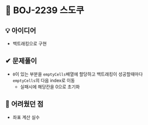 # 🔎 BOJ-2239 스도쿠
## 💡 아이디어
- 백트래킹으로 구현
## ✔ 문제풀이
- `0`이 있는 부분을 `emptyCells`배열에 할당하고 백트래킹이 성공할때마다 `emptyCells`의 다음 index로 이동
    - 실패시에 해당칸을 0으로 초기화

## 🤕 어려웠던 점
- 좌표 계산 실수